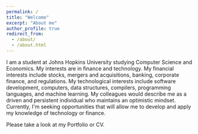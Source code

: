 ```yaml
---
permalink: /
title: "Welcome"
excerpt: "About me"
author_profile: true
redirect_from: 
  - /about/
  - /about.html
---
```


I am a student at Johns Hopkins University studying Computer Science and Economics. My interests are in finance and technology. My financial interests include stocks, mergers and acquisitions, banking, corporate finance, and regulations. My technological interests include software development, computers, data structures, compilers, programming languages, and machine learning. My colleagues would describe me as a driven and persistent individual who maintains an optimistic mindset. Currently, I'm seeking opportunities that will allow me to develop and apply my knowledge of technology or finance.

Please take a look at my Portfolio or CV.
